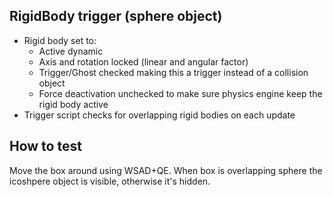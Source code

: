 ## RigidBody trigger (sphere object)
- Rigid body set to:
    - Active dynamic
    - Axis and rotation locked (linear and angular factor)
    - Trigger/Ghost checked making this a trigger instead of a collision object
    - Force deactivation unchecked to make sure physics engine keep the rigid body active
- Trigger script checks for overlapping rigid bodies on each update

## How to test
Move the box around using WSAD+QE.
When box is overlapping sphere the icoshpere object is visible, otherwise it's hidden.